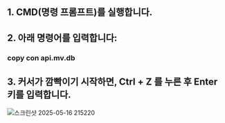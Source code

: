 ## 1. CMD(명령 프롬프트)를 실행합니다.
## 2. 아래 명령어를 입력합니다:
### copy con api.mv.db
## 3. 커서가 깜빡이기 시작하면, Ctrl + Z 를 누른 후 Enter 키를 입력합니다.
![스크린샷 2025-05-16 215220](https://github.com/user-attachments/assets/44b301d8-9b67-4b8f-a7ca-243e8735c45f)
